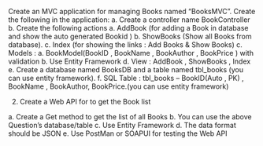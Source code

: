 Create an MVC application for managing Books named “BooksMVC”. Create the following in the
application: 
a. Create a controller name BookController
b. Create the following actions
a. AddBook (for adding a Book in database and show the auto generated Bookid )
b. ShowBooks (Show all Books from database).
c. Index (for showing the links : Add Books & Show Books)
c. Models :
a. BookModel(BookID , BookName , BookAuthor , BookPrice ) with validation
b. Use Entity Framework
d. View : AddBook , ShowBooks , Index
e. Create a database named BooksDB and a table named tbl_books (you can use entity framework).
f. SQL Table : tbl_books – BookID(Auto , PK) , BookName , BookAuthor, BookPrice.(you can use entity
framework)



2. Create a Web API for to get the Book list

a. Create a Get method to get the list of all Books
b. You can use the above Question’s database/table
c. Use Entity Framework
d. The data format should be JSON
e. Use PostMan or SOAPUI for testing the Web API
